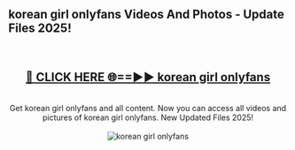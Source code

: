 <h2>korean girl onlyfans Videos And Photos - Update Files 2025!</h2>
<br>
<div align="center">
<h2><a href="https://linkcuts.com/hfmhzwbr" rel="nofollow">🔴 CLICK HERE 🌐==►► korean girl onlyfans</a></h2>
<br>
Get korean girl onlyfans and all content. Now you can access all videos and pictures of korean girl onlyfans. New Updated Files 2025!
<br>
<br>
<a href="https://linkcuts.com/hfmhzwbr" rel="nofollow" data-target="animated-image.originalLink"><img src="https://i.ibb.co.com/WyWwxjT/player-gif2.gif" alt="korean girl onlyfans" style="max-width: 100%; display: inline-block;" data-target="animated-image.originalImage"></a>
</div>
<br>